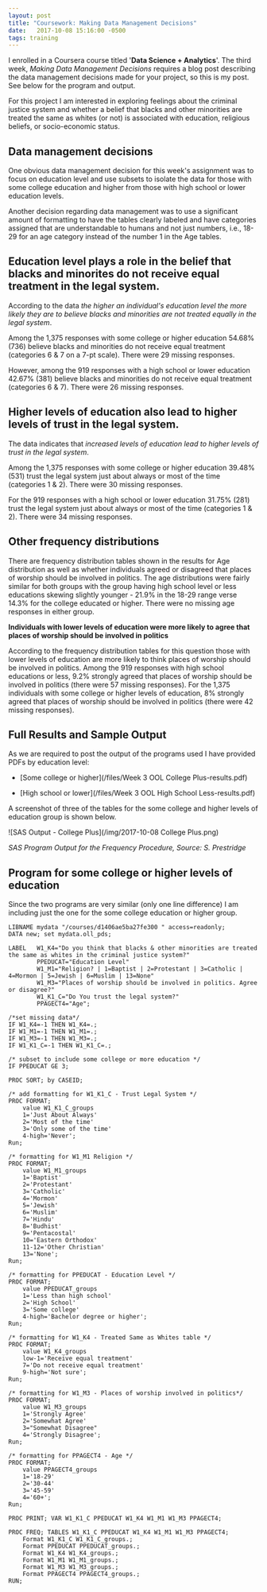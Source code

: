 ```yaml
---
layout: post
title: "Coursework: Making Data Management Decisions"
date:   2017-10-08 15:16:00 -0500
tags: training
---
```


I enrolled in a Coursera course titled '**Data Science + Analytics**'. The third week, _Making Data Management Decisions_ requires a blog post describing the data management decisions made for your project, so this is my post. See below for the program and output.

For this project I am interested in exploring feelings about the criminal justice system and whether a belief that blacks and other minorities are treated the same as whites (or not) is associated with education, religious beliefs, or socio-economic status.

## Data management decisions

One obvious data management decision for this week's assignment was to focus on education level and use subsets to isolate the data for those with some college education and higher from those with high school or lower education levels.

Another decision regarding data management was to use a significant amount of formatting to have the tables clearly labeled and have categories assigned that are understandable to humans and not just numbers, i.e., 18-29 for an age category instead of the number 1 in the Age tables.

## Education level plays a role in the belief that blacks and minorites do not receive equal treatment in the legal system.

According to the data _the higher an individual's education level the more likely they are to believe blacks and minorities are not treated equally in the legal system_.

Among the 1,375 responses with some college or higher education 54.68% (736) believe blacks and minorities do not receive equal treatment (categories 6 & 7 on a 7-pt scale). There were 29 missing responses.

However, among the 919 responses with a high school or lower education 42.67% (381) believe blacks and minorities do not receive equal treatment (categories 6 & 7). There were 26 missing responses.

## Higher levels of education also lead to higher levels of trust in the legal system.

The data indicates that _increased levels of education lead to higher levels of trust in the legal system_.

Among the 1,375 responses with some college or higher education 39.48% (531) trust the legal system just about always or most of the time (categories 1 & 2). There were 30 missing responses.

For the 919 responses with a high school or lower education 31.75% (281) trust the legal system just about always or most of the time (categories 1 & 2). There were 34 missing responses.

## Other frequency distributions

There are frequency distribution tables shown in the results for Age distribution as well as whether individuals agreed or disagreed that places of worship should be involved in politics. The age distributions were fairly similar for both groups with the group having high school level or less educations skewing slightly younger - 21.9% in the 18-29 range verse 14.3% for the college educated or higher. There were no missing age responses in either group.

**Individuals with lower levels of education were more likely to agree that places of worship should be involved in politics**

According to the frequency distribution tables for this question those with lower levels of education are more likely to think places of worship should be involved in politics. Among the 919 responses with high school educations or less, 9.2% strongly agreed that places of worship should be involved in politics (there were 57 missing responses). For the 1,375 individuals with some college or higher levels of education, 8% strongly agreed that places of worship should be involved in politics (there were 42 missing responses).

## Full Results and Sample Output

As we are required to post the output of the programs used I have provided PDFs by education level:

- [Some college or higher](/files/Week 3 OOL College Plus-results.pdf)

- [High school or lower](/files/Week 3 OOL High School Less-results.pdf)

A screenshot of three of the tables for the some college and higher levels of education group is shown below.

![SAS Output - College Plus](/img/2017-10-08 College Plus.png)

<cite>SAS Program Output for the Frequency Procedure, Source: S. Prestridge</cite>

## Program for some college or higher levels of education

Since the two programs are very similar (only one line difference) I am including just the one for the some college education or higher group.

```
LIBNAME mydata "/courses/d1406ae5ba27fe300 " access=readonly;
DATA new; set mydata.oll_pds;

LABEL   W1_K4="Do you think that blacks & other minorities are treated the same as whites in the criminal justice system?"
        PPEDUCAT="Education Level"
        W1_M1="Religion? | 1=Baptist | 2=Protestant | 3=Catholic | 4=Mormon | 5=Jewish | 6=Muslim | 13=None"
        W1_M3="Places of worship should be involved in politics. Agree or disagree?"
        W1_K1_C="Do You trust the legal system?"
        PPAGECT4="Age";

/*set missing data*/
IF W1_K4=-1 THEN W1_K4=.;
IF W1_M1=-1 THEN W1_M1=.;
IF W1_M3=-1 THEN W1_M3=.;
IF W1_K1_C=-1 THEN W1_K1_C=.;

/* subset to include some college or more education */
IF PPEDUCAT GE 3;
 
PROC SORT; by CASEID;

/* add formatting for W1_K1_C - Trust Legal System */
PROC FORMAT;
    value W1_K1_C_groups
    1='Just About Always'
    2='Most of the time'
    3='Only some of the time'
    4-high='Never';
Run;

/* formatting for W1_M1 Religion */
PROC FORMAT;
    value W1_M1_groups
    1='Baptist'
    2='Protestant'
    3='Catholic'
    4='Mormon'
    5='Jewish'
    6='Muslim'
    7='Hindu'
    8='Budhist'
    9='Pentacostal'
    10='Eastern Orthodox'
    11-12='Other Christian'
    13='None';
Run;

/* formatting for PPEDUCAT - Education Level */
PROC FORMAT;
    value PPEDUCAT_groups
    1='Less than high school'
    2='High School'
    3='Some college'
    4-high='Bachelor degree or higher';
Run;

/* formatting for W1_K4 - Treated Same as Whites table */
PROC FORMAT;
    value W1_K4_groups
    low-1='Receive equal treatment'
    7='Do not receive equal treatment'
    9-high='Not sure';
Run;

/* formatting for W1_M3 - Places of worship involved in politics*/
PROC FORMAT;
    value W1_M3_groups
    1='Strongly Agree'
    2='Somewhat Agree'
    3="Somewhat Disagree"
    4='Strongly Disagree';
Run;

/* formatting for PPAGECT4 - Age */
PROC FORMAT;
    value PPAGECT4_groups
    1='18-29'
    2='30-44'
    3='45-59'
    4='60+';
Run;

PROC PRINT; VAR W1_K1_C PPEDUCAT W1_K4 W1_M1 W1_M3 PPAGECT4;

PROC FREQ; TABLES W1_K1_C PPEDUCAT W1_K4 W1_M1 W1_M3 PPAGECT4;
    Format W1_K1_C W1_K1_C_groups.;
    Format PPEDUCAT PPEDUCAT_groups.;
    Format W1_K4 W1_K4_groups.;
    Format W1_M1 W1_M1_groups.;
    Format W1_M3 W1_M3_groups.;
    Format PPAGECT4 PPAGECT4_groups.;
RUN;
```